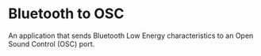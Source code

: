 # Bluetooth to OSC
An application that sends Bluetooth Low Energy characteristics to an Open Sound Control (OSC) port.
